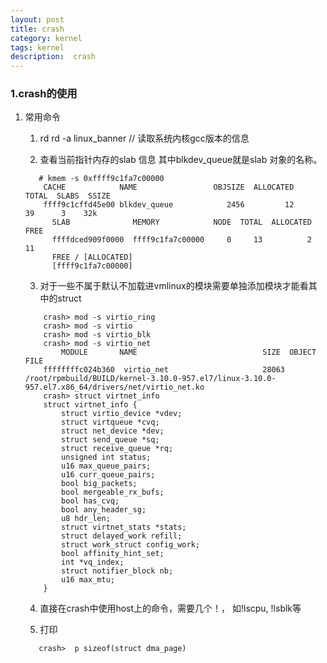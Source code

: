 ```yaml
---
layout: post
title: crash
category: kernel
tags: kernel
description:  crash
---
```


### 1.**crash的使用**

1. 常用命令

    1) rd
     rd -a linux_banner  // 读取系统内核gcc版本的信息

    2) 查看当前指针内存的slab 信息
      其中blkdev_queue就是slab 对象的名称。
    ```
       # kmem -s 0xffff9c1fa7c00000
        CACHE            NAME                 OBJSIZE  ALLOCATED     TOTAL  SLABS  SSIZE
        ffff9c1cffd45e00 blkdev_queue            2456         12        39      3    32k
          SLAB              MEMORY            NODE  TOTAL  ALLOCATED  FREE
          ffffdced909f0000  ffff9c1fa7c00000     0     13          2    11
          FREE / [ALLOCATED]
          [ffff9c1fa7c00000]
    ```

    3) 对于一些不属于默认不加载进vmlinux的模块需要单独添加模块才能看其中的struct
    ```
        crash> mod -s virtio_ring 
        crash> mod -s virtio 
        crash> mod -s virtio_blk 
        crash> mod -s virtio_net 
            MODULE       NAME                            SIZE  OBJECT FILE
        ffffffffc024b360  virtio_net                     28063  /root/rpmbuild/BUILD/kernel-3.10.0-957.el7/linux-3.10.0-957.el7.x86_64/drivers/net/virtio_net.ko
        crash> struct virtnet_info
        struct virtnet_info {
            struct virtio_device *vdev;
            struct virtqueue *cvq;
            struct net_device *dev;
            struct send_queue *sq;
            struct receive_queue *rq;
            unsigned int status;
            u16 max_queue_pairs;
            u16 curr_queue_pairs;
            bool big_packets;
            bool mergeable_rx_bufs;
            bool has_cvq;
            bool any_header_sg;
            u8 hdr_len;
            struct virtnet_stats *stats;
            struct delayed_work refill;
            struct work_struct config_work;
            bool affinity_hint_set;
            int *vq_index;
            struct notifier_block nb;
            u16 max_mtu;
        }
    ```
    4) 直接在crash中使用host上的命令，需要几个！， 如!lscpu, !lsblk等

    5) 打印
    ```
       crash>  p sizeof(struct dma_page)
    ```
